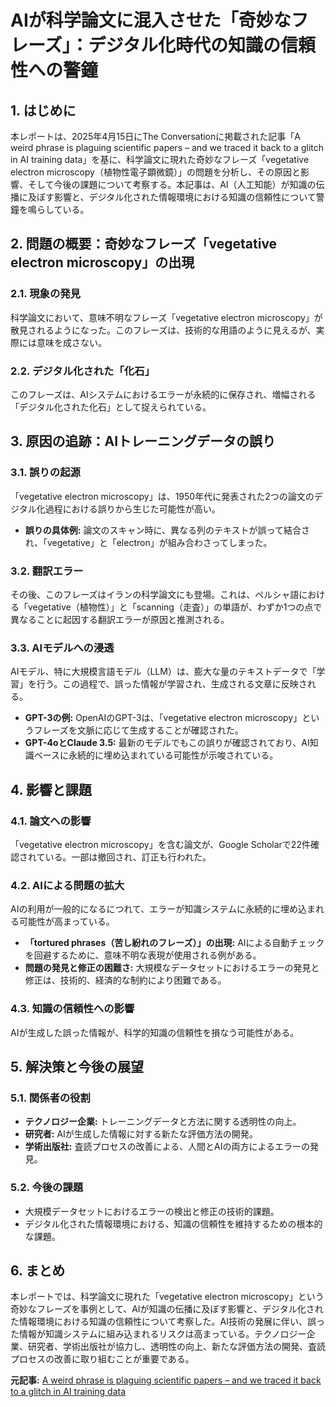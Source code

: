 # AIが科学論文に混入させた「奇妙なフレーズ」：デジタル化時代の知識の信頼性への警鐘

## 1. はじめに

本レポートは、2025年4月15日にThe Conversationに掲載された記事「A weird phrase is plaguing scientific papers – and we traced it back to a glitch in AI training data」を基に、科学論文に現れた奇妙なフレーズ「vegetative electron microscopy（植物性電子顕微鏡）」の問題を分析し、その原因と影響、そして今後の課題について考察する。本記事は、AI（人工知能）が知識の伝播に及ぼす影響と、デジタル化された情報環境における知識の信頼性について警鐘を鳴らしている。

## 2. 問題の概要：奇妙なフレーズ「vegetative electron microscopy」の出現

### 2.1. 現象の発見

科学論文において、意味不明なフレーズ「vegetative electron microscopy」が散見されるようになった。このフレーズは、技術的な用語のように見えるが、実際には意味を成さない。

### 2.2. デジタル化された「化石」

このフレーズは、AIシステムにおけるエラーが永続的に保存され、増幅される「デジタル化された化石」として捉えられている。

## 3. 原因の追跡：AIトレーニングデータの誤り

### 3.1. 誤りの起源

「vegetative electron microscopy」は、1950年代に発表された2つの論文のデジタル化過程における誤りから生じた可能性が高い。

* **誤りの具体例:** 論文のスキャン時に、異なる列のテキストが誤って結合され、「vegetative」と「electron」が組み合わさってしまった。

### 3.2. 翻訳エラー

その後、このフレーズはイランの科学論文にも登場。これは、ペルシャ語における「vegetative（植物性）」と「scanning（走査）」の単語が、わずか1つの点で異なることに起因する翻訳エラーが原因と推測される。

### 3.3. AIモデルへの浸透

AIモデル、特に大規模言語モデル（LLM）は、膨大な量のテキストデータで「学習」を行う。この過程で、誤った情報が学習され、生成される文章に反映される。

* **GPT-3の例:** OpenAIのGPT-3は、「vegetative electron microscopy」というフレーズを文脈に応じて生成することが確認された。
* **GPT-4oとClaude 3.5:** 最新のモデルでもこの誤りが確認されており、AI知識ベースに永続的に埋め込まれている可能性が示唆されている。

## 4. 影響と課題

### 4.1. 論文への影響

「vegetative electron microscopy」を含む論文が、Google Scholarで22件確認されている。一部は撤回され、訂正も行われた。

### 4.2. AIによる問題の拡大

AIの利用が一般的になるにつれて、エラーが知識システムに永続的に埋め込まれる可能性が高まっている。

* **「tortured phrases（苦し紛れのフレーズ）」の出現:** AIによる自動チェックを回避するために、意味不明な表現が使用される例がある。
* **問題の発見と修正の困難さ:** 大規模なデータセットにおけるエラーの発見と修正は、技術的、経済的な制約により困難である。

### 4.3. 知識の信頼性への影響

AIが生成した誤った情報が、科学的知識の信頼性を損なう可能性がある。

## 5. 解決策と今後の展望

### 5.1. 関係者の役割

* **テクノロジー企業:** トレーニングデータと方法に関する透明性の向上。
* **研究者:** AIが生成した情報に対する新たな評価方法の開発。
* **学術出版社:** 査読プロセスの改善による、人間とAIの両方によるエラーの発見。

### 5.2. 今後の課題

* 大規模データセットにおけるエラーの検出と修正の技術的課題。
* デジタル化された情報環境における、知識の信頼性を維持するための根本的な課題。

## 6. まとめ

本レポートでは、科学論文に現れた「vegetative electron microscopy」という奇妙なフレーズを事例として、AIが知識の伝播に及ぼす影響と、デジタル化された情報環境における知識の信頼性について考察した。AI技術の発展に伴い、誤った情報が知識システムに組み込まれるリスクは高まっている。テクノロジー企業、研究者、学術出版社が協力し、透明性の向上、新たな評価方法の開発、査読プロセスの改善に取り組むことが重要である。


**元記事:** [A weird phrase is plaguing scientific papers – and we traced it back to a glitch in AI training data](https://theconversation.com/a-weird-phrase-is-plaguing-scientific-papers-and-we-traced-it-back-to-a-glitch-in-ai-training-data-254463)